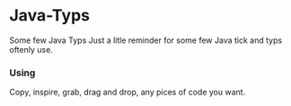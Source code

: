 # Java-Typs
Some few Java Typs
Just a litle reminder for some few Java tick and typs oftenly use.

### Using

Copy, inspire, grab, drag and drop, any pices of code you want.
